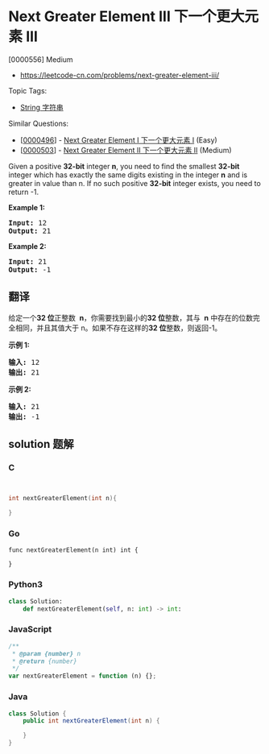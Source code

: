 # Next Greater Element III 下一个更大元素 III

[0000556] Medium

- https://leetcode-cn.com/problems/next-greater-element-iii/

Topic Tags:

- [String 字符串](https://leetcode-cn.com/tag/string/)

Similar Questions:

- [[0000496](https://leetcode-cn.com/problems/next-greater-element-i/)] - [Next Greater Element I 下一个更大元素 I](./0000496.next-greater-element-i.md) (Easy)
- [[0000503](https://leetcode-cn.com/problems/next-greater-element-ii/)] - [Next Greater Element II 下一个更大元素 II](./0000503.next-greater-element-ii.md) (Medium)

Given a positive **32-bit** integer **n**, you need to find the smallest **32-bit** integer which has exactly the same digits existing in the integer **n** and is greater in value than n. If no such positive **32-bit** integer exists, you need to return -1.

**Example 1:**

<pre><strong>Input:</strong> 12
<strong>Output:</strong> 21
</pre>

**Example 2:**

<pre><strong>Input:</strong> 21
<strong>Output:</strong> -1
</pre>

## 翻译

给定一个**32 位**正整数  **n**，你需要找到最小的**32 位**整数，其与  **n** 中存在的位数完全相同，并且其值大于 n。如果不存在这样的**32 位**整数，则返回-1。

**示例 1:**

<pre><strong>输入:</strong> 12
<strong>输出:</strong> 21
</pre>

**示例 2:**

<pre><strong>输入:</strong> 21
<strong>输出:</strong> -1
</pre>

## solution 题解

### C

```c


int nextGreaterElement(int n){

}


```

### Go

```golang
func nextGreaterElement(n int) int {

}
```

### Python3

```python
class Solution:
    def nextGreaterElement(self, n: int) -> int:

```

### JavaScript

```javascript
/**
 * @param {number} n
 * @return {number}
 */
var nextGreaterElement = function (n) {};
```

### Java

```java
class Solution {
    public int nextGreaterElement(int n) {

    }
}
```
